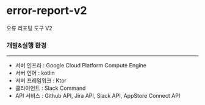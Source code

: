 # error-report-v2
오류 리포팅 도구 V2

### 개발&실행 환경
---
- 서버 인프라 : Google Cloud Platform Compute Engine
- 서버 언어 : kotlin
- 서버 프레임워크 : Ktor
- 클라이언트 : Slack Command
- API 서비스 : Github API, Jira API, Slack API, AppStore Connect API
